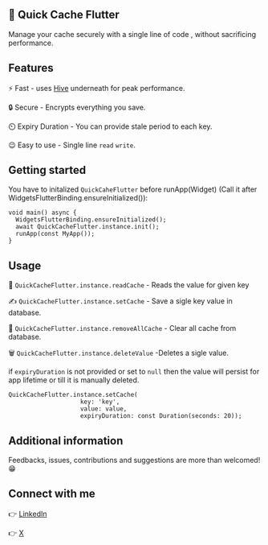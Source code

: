 
## 🚀 Quick Cache Flutter 

Manage your cache  securely with a single line of code , without sacrificing performance.
## Features

⚡ Fast - uses [Hive](https://pub.dev/packages/hive) underneath for peak performance.

🔒 Secure - Encrypts everything you save.

⏲️ Expiry Duration - You can provide stale period to each key.

😉 Easy to use - Single line ``read`` ``write``.

## Getting started

You have to initalized ```QuickCaheFlutter``` before runApp(Widget) (Call it after WidgetsFlutterBinding.ensureInitialized()):

```
void main() async {
  WidgetsFlutterBinding.ensureInitialized();
  await QuickCacheFlutter.instance.init();
  runApp(const MyApp());
}
```

## Usage

📖 ``QuickCacheFlutter.instance.readCache`` - Reads the value for given key

✍️ ``QuickCacheFlutter.instance.setCache`` - Save a sigle key value in database.

🧹 ``QuickCacheFlutter.instance.removeAllCache`` - Clear all cache from database.

🗑️ ``QuickCacheFlutter.instance.deleteValue`` -Deletes a sigle value.

if ``expiryDuration`` is not provided or set to ``null`` then the value will persist for app lifetime or till it is manually deleted.

```
QuickCacheFlutter.instance.setCache(
                    key: 'key',
                    value: value,
                    expiryDuration: const Duration(seconds: 20));
```

## Additional information

Feedbacks, issues, contributions and suggestions are more than welcomed! 😁

## Connect with me

👉 [LinkedIn](https://www.linkedin.com/in/aditya-dangi-b70604155/)

👉 [X](https://twitter.com/_aditya01010101)